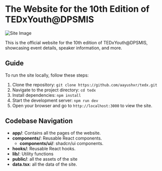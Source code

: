 # The Website for the 10th Edition of TEDxYouth@DPSMIS

![Site Image](https://cdn.aayus.me/tedx/screenshot.jpeg)

This is the official website for the 10th edition of TEDxYouth@DPSMIS, showcasing event details, speaker information, and more.


## Guide
To run the site locally, follow these steps:

1. Clone the repository: `git clone https://github.com/aayushxr/tedx.git`
2. Navigate to the project directory: `cd tedx`
3. Install dependencies: `npm install`
4. Start the development server: `npm run dev`
5. Open your browser and go to `http://localhost:3000` to view the site. 

## Codebase Navigation
- **app/**: Contains all the pages of the website.
- **components/**: Reusable React components.
  - **components/ui/**: shadcn/ui components.
- **hooks/**: Reusable React hooks.
- **lib/**: Utility functions
- **public/**: all the assets of the site
- **data.tsx**: all the data of the site.  

